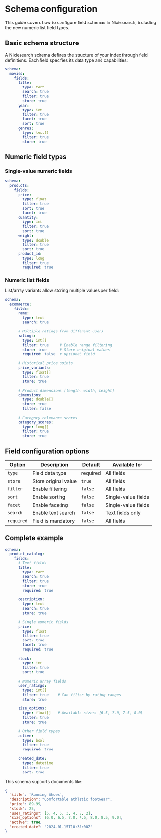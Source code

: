 # Schema configuration

This guide covers how to configure field schemas in Nixiesearch, including the new numeric list field types.

## Basic schema structure

A Nixiesearch schema defines the structure of your index through field definitions. Each field specifies its data type and capabilities:

```yaml
schema:
  movies:
    fields:
      title:
        type: text
        search: true
        filter: true
        store: true
      year:
        type: int
        filter: true
        facet: true
        sort: true
      genres:
        type: text[]
        filter: true
        store: true
```

## Numeric field types

### Single-value numeric fields

```yaml
schema:
  products:
    fields:
      price:
        type: float
        filter: true
        sort: true
        facet: true
      quantity:
        type: int
        filter: true
        sort: true
      weight:
        type: double
        filter: true
        sort: true
      product_id:
        type: long
        filter: true
        required: true
```

### Numeric list fields

List/array variants allow storing multiple values per field:

```yaml
schema:
  ecommerce:
    fields:
      name:
        type: text
        search: true
      
      # Multiple ratings from different users
      ratings:
        type: int[]
        filter: true     # Enable range filtering
        store: true      # Store original values
        required: false  # Optional field
      
      # Historical price points  
      price_variants:
        type: float[]
        filter: true
        store: true
      
      # Product dimensions [length, width, height]
      dimensions:
        type: double[]
        store: true
        filter: false
      
      # Category relevance scores
      category_scores:
        type: long[]
        filter: true
        store: true
```

## Field configuration options

| Option | Description | Default | Available for |
|--------|-------------|---------|---------------|
| `type` | Field data type | required | All fields |
| `store` | Store original value | `true` | All fields |
| `filter` | Enable filtering | `false` | All fields |
| `sort` | Enable sorting | `false` | Single-value fields |
| `facet` | Enable faceting | `false` | Single-value fields |
| `search` | Enable text search | `false` | Text fields only |
| `required` | Field is mandatory | `false` | All fields |

## Complete example

```yaml
schema:
  product_catalog:
    fields:
      # Text fields
      title:
        type: text
        search: true
        filter: true
        store: true
        required: true
      
      description:
        type: text
        search: true
        store: true
      
      # Single numeric fields  
      price:
        type: float
        filter: true
        sort: true
        facet: true
        required: true
        
      stock:
        type: int
        filter: true
        sort: true
        
      # Numeric array fields
      user_ratings:
        type: int[]
        filter: true    # Can filter by rating ranges
        store: true
        
      size_options:
        type: float[]   # Available sizes: [6.5, 7.0, 7.5, 8.0]
        filter: true
        store: true
        
      # Other field types
      active:
        type: bool
        filter: true
        required: true
        
      created_date:
        type: datetime
        filter: true
        sort: true
```

This schema supports documents like:

```json
{
  "title": "Running Shoes",
  "description": "Comfortable athletic footwear",
  "price": 89.99,
  "stock": 25,
  "user_ratings": [5, 4, 5, 3, 4, 5, 2],
  "size_options": [6.0, 6.5, 7.0, 7.5, 8.0, 8.5, 9.0],
  "active": true,
  "created_date": "2024-01-15T10:30:00Z"
}
```